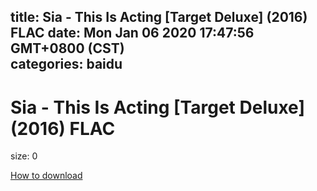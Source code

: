 
title: Sia - This Is Acting [Target Deluxe] (2016) FLAC
date: Mon Jan 06 2020 17:47:56 GMT+0800 (CST)    
categories: baidu
---

# Sia - This Is Acting [Target Deluxe] (2016) FLAC
size: 0
 
 

[How to download](https://bpcam.bemobtrk.com/go/2ceec3aa-1ca2-46d6-b9ff-aaa5c184517c?jno=1330)
